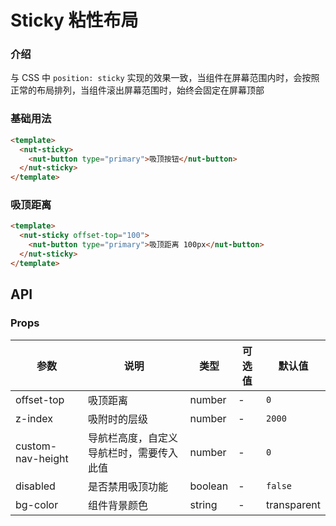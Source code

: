 # Sticky 粘性布局

### 介绍

与 CSS 中 `position: sticky` 实现的效果一致，当组件在屏幕范围内时，会按照正常的布局排列，当组件滚出屏幕范围时，始终会固定在屏幕顶部

### 基础用法

```html
<template>
  <nut-sticky>
    <nut-button type="primary">吸顶按钮</nut-button>
  </nut-sticky>
</template>
```

### 吸顶距离

```html
<template>
  <nut-sticky offset-top="100">
    <nut-button type="primary">吸顶距离 100px</nut-button>
  </nut-sticky>
</template>
```

## API

### Props

| 参数              | 说明                                   | 类型    | 可选值 | 默认值      |
|-------------------|--------------------------------------|---------|--------|-------------|
| offset-top        | 吸顶距离                               | number  | -      | `0`         |
| z-index           | 吸附时的层级                           | number  | -      | `2000`      |
| custom-nav-height | 导航栏高度，自定义导航栏时，需要传入此值 | number  | -      | `0`         |
| disabled          | 是否禁用吸顶功能                       | boolean | -      | `false`     |
| bg-color          | 组件背景颜色                           | string  | -      | transparent |
